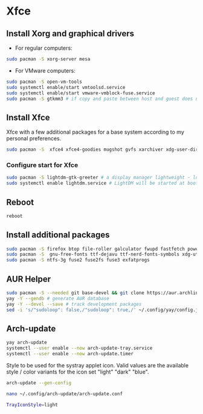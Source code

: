# Xfce

## Install Xorg and graphical drivers

- For regular computers:

```bash
sudo pacman -S xorg-server mesa
```

- For VMware computers:

```bash
sudo pacman -S open-vm-tools
sudo systemctl enable/start vmtoolsd.service
sudo systemctl enable/start vmware-vmblock-fuse.service
sudo pacman -S gtkmm3 # if copy and paste between host and guest does not work properly.
```

## Install Xfce

Xfce with a few additional packages for a base system according to my personal preferences.

```bash
sudo pacman -S  xfce4 xfce4-goodies mugshot gvfs xarchiver xdg-user-dirs xdg-utils jack2 pipewire pipewire-audio pipewire-pulse openssh
 ```

### Configure start for Xfce

```bash
sudo pacman -S lightdm-gtk-greeter # a display manager lightweight - low memory usage and high performance.
sudo systemctl enable lightdm.service # LightDM will be started at boot.
```

## Reboot

```bash
reboot
```
## Install additional packages

```bash
sudo pacman -S firefox btop file-roller galculator fwupd fastfetch power-profiles-daemon p7zip unrar gspell xdg-desktop-portal-gtk lightdm-gtk-greeter-settings
sudo pacman -S  gnu-free-fonts ttf-dejavu ttf-nerd-fonts-symbols xdg-utils # Optional dependencies I need for the above packages
sudo pacman -S ntfs-3g fuse2 fuse2fs fuse3 exfatprogs
```

## AUR Helper

```bash
sudo pacman -S --needed git base-devel && git clone https://aur.archlinux.org/yay.git && cd yay && makepkg -si
yay -Y --gendb # generate AUR database
yay -Y --devel --save # track development packages
sed -i 's/"sudoloop": false,/"sudoloop": true,/' ~/.config/yay/config.json  # prevents multiple password prompts
```

## Arch-update

```bash
yay arch-update
systemctl --user enable --now arch-update-tray.service
systemctl --user enable --now arch-update.timer
```

Style to be used for the systray applet icon. Valid values are the available style / color variants for the icon set
"light" "dark" "blue".

```bash
arch-update --gen-config
```
```bash
nano ~/.config/arch-update/arch-update.conf
```
```bash
TrayIconStyle=light
```
